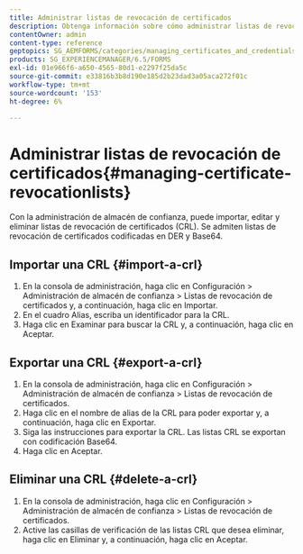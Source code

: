 ```yaml
---
title: Administrar listas de revocación de certificados
description: Obtenga información sobre cómo administrar listas de revocación de certificados.
contentOwner: admin
content-type: reference
geptopics: SG_AEMFORMS/categories/managing_certificates_and_credentials
products: SG_EXPERIENCEMANAGER/6.5/FORMS
exl-id: 01e966f6-a650-4565-80d1-e2297f25da5c
source-git-commit: e33816b3b8d190e185d2b23dad3a05aca272f01c
workflow-type: tm+mt
source-wordcount: '153'
ht-degree: 6%

---
```


# Administrar listas de revocación de certificados{#managing-certificate-revocationlists}

Con la administración de almacén de confianza, puede importar, editar y eliminar listas de revocación de certificados (CRL). Se admiten listas de revocación de certificados codificadas en DER y Base64.

## Importar una CRL {#import-a-crl}

1. En la consola de administración, haga clic en Configuración > Administración de almacén de confianza > Listas de revocación de certificados y, a continuación, haga clic en Importar.
1. En el cuadro Alias, escriba un identificador para la CRL.
1. Haga clic en Examinar para buscar la CRL y, a continuación, haga clic en Aceptar.

## Exportar una CRL {#export-a-crl}

1. En la consola de administración, haga clic en Configuración > Administración de almacén de confianza > Listas de revocación de certificados.
1. Haga clic en el nombre de alias de la CRL para poder exportar y, a continuación, haga clic en Exportar.
1. Siga las instrucciones para exportar la CRL. Las listas CRL se exportan con codificación Base64.
1. Haga clic en Aceptar.

## Eliminar una CRL {#delete-a-crl}

1. En la consola de administración, haga clic en Configuración > Administración de almacén de confianza > Listas de revocación de certificados.
1. Active las casillas de verificación de las listas CRL que desea eliminar, haga clic en Eliminar y, a continuación, haga clic en Aceptar.
